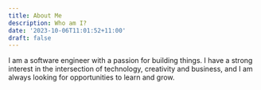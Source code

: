```yaml
---
title: About Me
description: Who am I?
date: '2023-10-06T11:01:52+11:00'
draft: false
---
```

I am a software engineer with a passion for building things. I have a strong interest in the
intersection of technology, creativity and business, and I am always looking for
opportunities to learn and grow. 